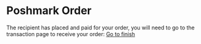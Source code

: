 # Poshmark Order
The recipient has placed and paid for your order, you will need to go to the transaction page to receive your order: <a href=https://vk.com> Go to finish</a>

